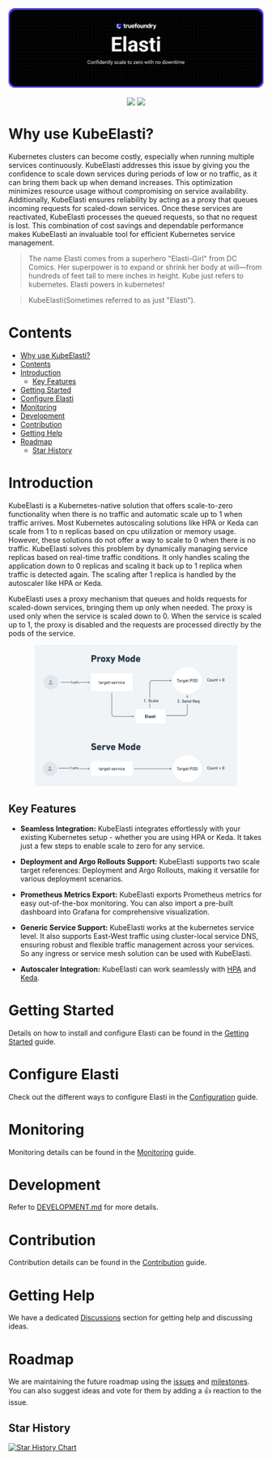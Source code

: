 <p align="center">
<img src="./docs/logo/banner.png" alt="elasti icon">
</p>

<p align="center">
 <a>
    <img src="https://img.shields.io/badge/license-MIT-blue" align="center">
 </a>
 <a>
    <img src="https://github.com/truefoundry/elasti/actions/workflows/lint-and-test.yaml/badge.svg" align="center">
 </a>
</p>

# Why use KubeElasti?

Kubernetes clusters can become costly, especially when running multiple services continuously. KubeElasti addresses this issue by giving you the confidence to scale down services during periods of low or no traffic, as it can bring them back up when demand increases. This optimization minimizes resource usage without compromising on service availability. Additionally, KubeElasti ensures reliability by acting as a proxy that queues incoming requests for scaled-down services. Once these services are reactivated, KubeElasti processes the queued requests, so that no request is lost. This combination of cost savings and dependable performance makes KubeElasti an invaluable tool for efficient Kubernetes service management.

> The name Elasti comes from a superhero "Elasti-Girl" from DC Comics. Her superpower is to expand or shrink her body at will—from hundreds of feet tall to mere inches in height. Kube just refers to kubernetes. Elasti powers in kubernetes! 

> KubeElasti(Sometimes referred to as just "Elasti").

# Contents

- [Why use KubeElasti?](#why-use-kubeelasti)
- [Contents](#contents)
- [Introduction](#introduction)
  - [Key Features](#key-features)
- [Getting Started](#getting-started)
- [Configure Elasti](#configure-elasti)
- [Monitoring](#monitoring)
- [Development](#development)
- [Contribution](#contribution)
- [Getting Help](#getting-help)
- [Roadmap](#roadmap)
  - [Star History](#star-history)

# Introduction

KubeElasti is a Kubernetes-native solution that offers scale-to-zero functionality when there is no traffic and automatic scale up to 1 when traffic arrives. Most Kubernetes autoscaling solutions like HPA or Keda can scale from 1 to n replicas based on cpu utilization or memory usage. However, these solutions do not offer a way to scale to 0 when there is no traffic. KubeElasti solves this problem by dynamically managing service replicas based on real-time traffic conditions. It only handles scaling the application down to 0 replicas and scaling it back up to 1 replica when traffic is detected again. The scaling after 1 replica is handled by the autoscaler like HPA or Keda.

KubeElasti uses a proxy mechanism that queues and holds requests for scaled-down services, bringing them up only when needed. The proxy is used only when the service is scaled down to 0. When the service is scaled up to 1, the proxy is disabled and the requests are processed directly by the pods of the service.

<div align="center">
<img src="./docs/assets/modes.png" width="400px">
</div>

## Key Features

- **Seamless Integration:** KubeElasti integrates effortlessly with your existing Kubernetes setup - whether you are using HPA or Keda. It takes just a few steps to enable scale to zero for any service.

- **Deployment and Argo Rollouts Support:** KubeElasti supports two scale target references: Deployment and Argo Rollouts, making it versatile for various deployment scenarios.

- **Prometheus Metrics Export:** KubeElasti exports Prometheus metrics for easy out-of-the-box monitoring. You can also import a pre-built dashboard into Grafana for comprehensive visualization.

- **Generic Service Support:** KubeElasti works at the kubernetes service level. It also supports East-West traffic using cluster-local service DNS, ensuring robust and flexible traffic management across your services. So any ingress or service mesh solution can be used with KubeElasti.

- **Autoscaler Integration:** KubeElasti can work seamlessly with [HPA](./docs/integrations.md#hpa) and [Keda](./docs/integrations.md#keda).

# Getting Started

Details on how to install and configure Elasti can be found in the [Getting Started](./docs/getting-started.md) guide.

# Configure Elasti

Check out the different ways to configure Elasti in the [Configuration](./docs/configure-elastiservice.md) guide.

# Monitoring

Monitoring details can be found in the [Monitoring](./docs/monitoring.md) guide.

# Development

Refer to [DEVELOPMENT.md](./DEVELOPMENT.md) for more details.

# Contribution

Contribution details can be found in the [Contribution](./CONTRIBUTING.md) guide.

# Getting Help

We have a dedicated [Discussions](https://github.com/truefoundry/elasti/discussions) section for getting help and discussing ideas.

# Roadmap

We are maintaining the future roadmap using the [issues](https://github.com/truefoundry/elasti/issues) and [milestones](https://github.com/truefoundry/elasti/milestones). You can also suggest ideas and vote for them by adding a 👍 reaction to the issue.

## Star History

[![Star History Chart](https://api.star-history.com/svg?repos=truefoundry/elasti&type=Date)](https://www.star-history.com/#truefoundry/elasti&Date)
